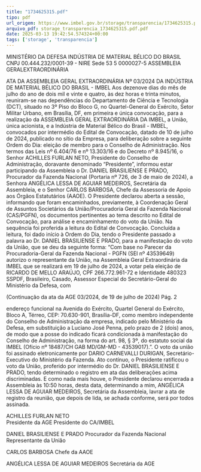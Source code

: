 ```yaml
---
title: "1734625315.pdf"
tipo: pdf
url_origem: https://www.imbel.gov.br/storage/transparencia/1734625315.pdf
arquivo_pdf: storage_transparencia_1734625315.pdf.pdf
date: 2025-03-13 19:42:54.574324+00:00
tags: ['storage', 'transparencia']
---
```


 
  
MINISTÉRIO DA DEFESA 
INDÚSTRIA DE MATERIAL BÉLICO DO BRASIL 
CNPJ 00.444.232/0001-39 - NIRE Sede 53 5 0000027-5 
ASSEMBLEIA GERALEXTRAORDINÁRIA 
 
ATA DA ASSEMBLEIA GERAL EXTRAORDINÁRIA Nº 03/2024 
DA INDÚSTRIA DE MATERIAL BÉLICO DO BRASIL - IMBEL 
Aos dezenove dias do mês de julho do ano de dois mil e vinte e quatro, às dez horas 
e trinta minutos, reuniram-se nas dependências do Departamento de Ciência e 
Tecnologia (DCT), situado no 3º Piso do Bloco G, no Quartel-General do Exército, 
Setor Militar Urbano, em Brasília, DF, em primeira e única convocação, para a 
realização da ASSEMBLEIA GERAL EXTRAORDINÁRIA DA IMBEL, a União, 
única acionista, e a Indústria de Material Bélico do Brasil - IMBEL, convocados por 
intermédio do Edital de Convocação, datado de 10 de julho de 2024, publicado no 
sítio da Empresa, para deliberação sobre a seguinte Ordem do Dia: eleição de 
membro para o Conselho de Administração. Nos termos das Leis nº 6.404/76 e 
nº 13.303/16 e do Decreto nº 8.945/16, o Senhor ACHILLES FURLAN NETO, 
Presidente do Conselho de Administração, doravante denominado “Presidente”, 
informou estar participando da Assembleia o Dr. DANIEL BRASILIENSE E PRADO, 
Procurador da Fazenda Nacional (Portaria nº 726, de 3 de maio de 2024), a Senhora 
ANGÉLICA LESSA DE AGUIAR MEDEIROS, Secretária da Assembleia, e o Senhor 
CARLOS BARBOSA, Chefe da Assessoria de Apoio aos Órgãos Estatutários 
(AAOE). O Presidente declarou aberta a sessão, informando que foram 
encaminhados, previamente, à Coordenação Geral de Assuntos Societários da 
União/Procuradoria Geral da Fazenda Nacional (CAS/PGFN), os documentos 
pertinentes ao tema descrito no Edital de Convocação, para análise e 
encaminhamento do voto da União. Na sequência foi proferida a leitura do Edital de 
Convocação. Concluída a leitura, foi dado início à Ordem do Dia, tendo o 
Presidente passado a palavra ao Dr. DANIEL BRASILIENSE E PRADO, para a 
manifestação do voto da União, que se deu da seguinte forma: “Com base no 
Parecer da Procuradoria-Geral da Fazenda Nacional - PGFN (SEI nº 43539649) 
autorizo o representante da União, na Assembleia Geral Extraordinária da IMBEL 
que se realizará em 19 de julho de 2024, a votar pela eleição de RICARDO DE 
MELLO ARAÚJO, CPF 266.772.961-72 e Identidade 480323 SSPDF, Brasileiro, 
Casado, Assessor Especial do Secretário-Geral do Ministério da Defesa, com 

(Continuação da ata da AGE 03/2024, de 19 de julho de 2024)                  Pág. 2 
 
endereço funcional na Avenida do Exército, Quartel General do Exército, Bloco A, 
Térreo, CEP: 70.630-901, Brasília-DF, como membro independente do Conselho de 
Administração da empresa, indicado pelo Ministério da Defesa, em substituição a 
Luciano José Penna, pelo prazo de 2 (dois) anos, de modo que a posse do indicado 
ficará condicionada à manifestação do Conselho de Administração, na forma do art. 
98, § 3º, do estatuto social da IMBEL (Ofício nº 18487/CH GAB MD/GM-MD - 
43539017).”. O voto da união foi assinado eletronicamente por DARIO 
CARNEVALLI DURIGAN, Secretário-Executivo do Ministério da Fazenda. Ato 
contínuo, o Presidente ratificou o voto da União, proferido por intermédio do Dr. 
DANIEL BRASILIENSE E PRADO, tendo determinado o registro em ata das 
deliberações acima discriminadas. E como nada mais houve, o Presidente declarou 
encerrada a Assembleia às 10:50 horas, desta data, determinando a mim, 
ANGÉLICA LESSA DE AGUIAR MEDEIROS, Secretária da Assembleia, lavrar a 
ata de registro da reunião, que depois de lida, se achada conforme, será por todos 
assinada. 
 
 
ACHILLES FURLAN NETO  
Presidente da AGE 
Presidente do CA/IMBEL 
 
 
DANIEL BRASILIENSE E PRADO 
Procurador da Fazenda Nacional 
Representante da União 
 
 
CARLOS BARBOSA 
Chefe da AAOE 
 
 
ANGÉLICA LESSA DE AGUIAR MEDEIROS 
Secretária da AGE 

